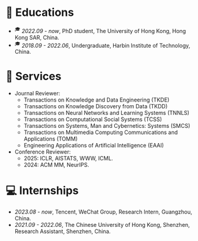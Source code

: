 
# 📖 Educations
- <sup>&#x1F393;</sup>  *2022.09 - now*, PhD student, The University of Hong Kong, Hong Kong SAR, China.
- <sup>&#x1F393;</sup>  *2018.09 - 2022.06*, Undergraduate, Harbin Institute of Technology, China.


# 💬 Services
- Journal Reviewer: 
    - Transactions on Knowledge and Data Engineering (TKDE)
    - Transactions on Knowledge Discovery from Data (TKDD)
    - Transactions on Neural Networks and Learning Systems (TNNLS)
    - Transactions on Computational Social Systems (TCSS)
    - Transactions on Systems, Man and Cybernetics: Systems (SMCS)
    - Transactions on Multimedia Computing Communications and Applications (TOMM) 
    - Engineering Applications of Artificial Intelligence (EAAI)
- Conference Reviewer:
    - 2025: ICLR, AISTATS, WWW, ICML.
    - 2024: ACM MM, NeurIPS.

# 💻 Internships
- *2023.08 - now*, Tencent, WeChat Group, Research Intern, Guangzhou, China.
- *2021.09 - 2022.06*, The Chinese University of Hong Kong, Shenzhen, Research Assistant, Shenzhen, China.







